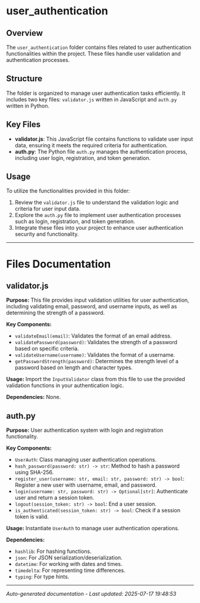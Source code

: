 # user_authentication

## Overview
The `user_authentication` folder contains files related to user authentication functionalities within the project. These files handle user validation and authentication processes.

## Structure
The folder is organized to manage user authentication tasks efficiently. It includes two key files: `validator.js` written in JavaScript and `auth.py` written in Python.

## Key Files
- **validator.js**: This JavaScript file contains functions to validate user input data, ensuring it meets the required criteria for authentication.
- **auth.py**: The Python file `auth.py` manages the authentication process, including user login, registration, and token generation.

## Usage
To utilize the functionalities provided in this folder:
1. Review the `validator.js` file to understand the validation logic and criteria for user input data.
2. Explore the `auth.py` file to implement user authentication processes such as login, registration, and token generation.
3. Integrate these files into your project to enhance user authentication security and functionality.

---

# Files Documentation

## validator.js

**Purpose:** This file provides input validation utilities for user authentication, including validating email, password, and username inputs, as well as determining the strength of a password.

**Key Components:**
- `validateEmail(email)`: Validates the format of an email address.
- `validatePassword(password)`: Validates the strength of a password based on specific criteria.
- `validateUsername(username)`: Validates the format of a username.
- `getPasswordStrength(password)`: Determines the strength level of a password based on length and character types.

**Usage:** Import the `InputValidator` class from this file to use the provided validation functions in your authentication logic.

**Dependencies:** None.

## auth.py

**Purpose:** User authentication system with login and registration functionality.

**Key Components:**
- `UserAuth`: Class managing user authentication operations.
- `hash_password(password: str) -> str`: Method to hash a password using SHA-256.
- `register_user(username: str, email: str, password: str) -> bool`: Register a new user with username, email, and password.
- `login(username: str, password: str) -> Optional[str]`: Authenticate user and return a session token.
- `logout(session_token: str) -> bool`: End a user session.
- `is_authenticated(session_token: str) -> bool`: Check if a session token is valid.

**Usage:** Instantiate `UserAuth` to manage user authentication operations.

**Dependencies:**
- `hashlib`: For hashing functions.
- `json`: For JSON serialization/deserialization.
- `datetime`: For working with dates and times.
- `timedelta`: For representing time differences.
- `typing`: For type hints.

---
*Auto-generated documentation - Last updated: 2025-07-17 19:48:53*
